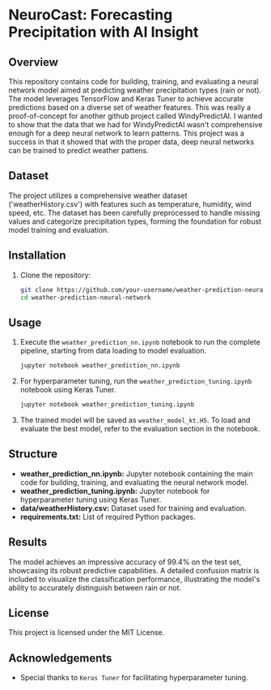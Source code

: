 # NeuroCast: Forecasting Precipitation with AI Insight
## Overview

This repository contains code for building, training, and evaluating a neural network model aimed at predicting weather precipitation types (rain or not). The model leverages TensorFlow and Keras Tuner to achieve accurate predictions based on a diverse set of weather features.  This was really a proof-of-concept for another github project called WindyPredictAI.  I wanted to show that the data that we had for WindyPredictAI wasn't comprehensive enough for a deep neural network to learn patterns.  This project was a success in that it showed that with the proper data, deep neural networks can be trained to predict weather pattens.

## Dataset

The project utilizes a comprehensive weather dataset ('weatherHistory.csv') with features such as temperature, humidity, wind speed, etc. The dataset has been carefully preprocessed to handle missing values and categorize precipitation types, forming the foundation for robust model training and evaluation.

## Installation

1. Clone the repository:

   ```bash
   git clone https://github.com/your-username/weather-prediction-neural-network.git
   cd weather-prediction-neural-network
   ```
   
## Usage

1. Execute the `weather_prediction_nn.ipynb` notebook to run the complete pipeline, starting from data loading to model evaluation.
    ```bash
    jupyter notebook weather_prediction_nn.ipynb
    ```

2. For hyperparameter tuning, run the `weather_prediction_tuning.ipynb` notebook using Keras Tuner.
    ```bash
    jupyter notebook weather_prediction_tuning.ipynb
    ```

3. The trained model will be saved as `weather_model_kt.H5`. To load and evaluate the best model, refer to the evaluation section in the notebook.


## Structure
* __weather_prediction_nn.ipynb:__ Jupyter notebook containing the main code for building, training, and evaluating the neural network model.
* __weather_prediction_tuning.ipynb:__ Jupyter notebook for hyperparameter tuning using Keras Tuner.
* __data/weatherHistory.csv:__ Dataset used for training and evaluation.
* __requirements.txt:__ List of required Python packages.

## Results

The model achieves an impressive accuracy of 99.4% on the test set, showcasing its robust predictive capabilities. A detailed confusion matrix is included to visualize the classification performance, illustrating the model's ability to accurately distinguish between rain or not.

## License
This project is licensed under the MIT License.

## Acknowledgements
* Special thanks to `Keras Tuner` for facilitating hyperparameter tuning.
